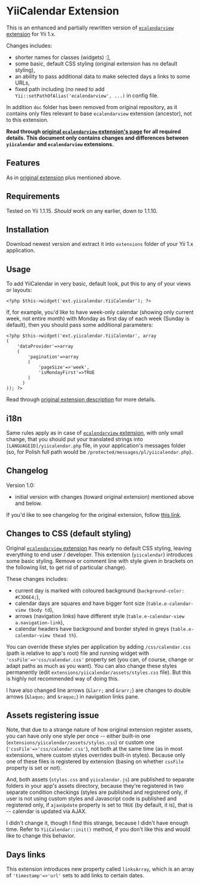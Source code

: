 # YiiCalendar Extension

This is an enhanced and partially rewritten version of [`ecalendarview` extension](http://www.yiiframework.com/extension/ecalendarview/) for Yii 1.x.

Changes includes:

- shorter names for classes (widgets) :],
- some basic, default CSS styling (original extension has no default styling),
- an ability to pass additional data to make selected days a links to some URLs,
- fixed path including (no need to add `Yii::setPathOfAlias('ecalendarview', ...)` in config file.

In addition `doc` folder has been removed from original repository, as it contains only files relevant to base `ecalendarview` extension (ancestor), not to this extension.

**Read through [original `ecalendarview` extension's page](http://www.yiiframework.com/extension/ecalendarview/) for all required details. This document only contains changes and differences between `yiicalendar` and `ecalendarview` extensions.**

## Features

As in [original extension](http://www.yiiframework.com/extension/ecalendarview/#hh0) plus mentioned above.

## Requirements

Tested on Yii 1.1.15. _Should_ work on any earlier, down to 1.1.10.

## Installation

Download newest version and extract it into `extensions` folder of your Yii 1.x application.

## Usage

To add YiiCalendar in very basic, default look, put this to any of your views or layouts:

    <?php $this->widget('ext.yiicalendar.YiiCalendar'); ?>
    
If, for example, you'd like to have week-only calendar (showing only current week, not entire month) with Monday as first day of each week (Sunday is default), then you should pass some additional parameters:

    <?php $this->widget('ext.yiicalendar.YiiCalendar', array
    (
        'dataProvider'=>array
        (
            'pagination'=>array
            (
                'pageSize'=>'week',
                'isMondayFirst'=>TRUE
            )
          )
    )); ?>
    
Read through [original extension description](http://www.yiiframework.com/extension/ecalendarview/#hh3) for more details.

## i18n

Same rules apply as in case of [`ecalendarview` extension](http://www.yiiframework.com/extension/ecalendarview/#hh4), with only small change, that you should put your translated strings into `[LANGUAGEID]/yiicalendar.php` file, in your application's messages folder (so, for Polish full path would be `/protected/messages/pl/yiicalendar.php`).

## Changelog

Version 1.0:

- initial version with changes (toward original extension) mentioned above and below.

If you'd like to see changelog for the original extension, follow [this link](http://www.yiiframework.com/extension/ecalendarview/#hh5).

## Changes to CSS (default styling)

Original [`ecalendarview` extension](http://www.yiiframework.com/extension/ecalendarview/) has nearly no default CSS styling, leaving everything to end user / developer. This extension (`yiicalendar`) introduces some basic styling. Remove or comment line with style given in brackets on the following list, to get rid of particular change).

These changes includes:

- current day is marked with coloured background (`background-color: #C3D6E4;`),
- calendar days are squares and have bigger font size (`table.e-calendar-view tbody td`),
- arrows (navigation links) have different style (`table.e-calendar-view a.navigation-link`),
- calendar headers have background and border styled in greys (`table.e-calendar-view thead th`).

You can override these styles per application by adding `/css/calendar.css` (path is relative to app's root) file and running widget with `'cssFile'=>'css/calendar.css'` property set (you can, of course, change or adapt paths as much as you want). You can also change these styles permanently (edit `extensions/yiicalendar/assets/styles.css` file). But this is highly not recommended way of doing this.

I have also changed line arrows (`&larr;` and `&rarr;`) are changes to double arrows (`&laquo;` and `&raquo;`) in navigation links pane.

## Assets registering issue

Note, that due to a strange nature of how original extension register assets, you can have only one style per once -- either built-in one (`extensions/yiicalendar/assets/styles.css`) or custom one (`'cssFile'=>'css/calendar.css'`), not both at the same time (as in most extensions, where custom styles overrides built-in styles). Because only one of these files is registered by extension (basing on whether `cssFile` property is set or not).

And, both assets (`styles.css` and `yiicalendar.js`) are published to separate folders in your app's assets directory, because they're registered in two separate condition checkings (styles are published and registered only, if user is not using custom styles and Javascript code is published and registered only, if `ajaxUpdate` property is set to `TRUE` (by default, it is), that is -- calendar is updated via AJAX.

I didn't change it, though I find this strange, because I didn't have enough time. Refer to `YiiCalendar::init()` method, if you don't like this and would like to change this behavior.

## Days links

This extension introduces new property called `linksArray`, which is an array of `'timestamp'=>'url'` sets to add links to certain dates.